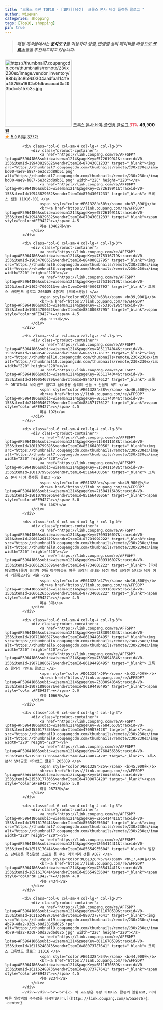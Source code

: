 ```yaml
---
title: "크록스 추천 TOP10 - [10대][남성]  크록스 본사 바야 플랫폼 클로그 "
author: WiseMan
categories: shopping
tags: [Top10, shopping]
pin: true
---
```


> ##### 해당 게시물에서는 [**분석도구**](https://itemscout.io/)를 이용하여 **성별**, **연령별** 등의 데이터를 바탕으로 [**크록스**](https://link.coupang.com/a/baae76)들을 추천해드리고 있습니다.
<div class="container"><div class="row">
            <div class="col-6 col-sm-4 col-lg-4 col-lg-3">
                <div class="product-container">
                    <a href="https://link.coupang.com/re/AFFSDP?lptag=AF5964186&subid=wiseman1214&pageKey=7235233482&traceid=V0-153&itemId=18369532984&vendorItemId=85513076300" target="_blank"><img src="https://thumbnail7.coupangcdn.com/thumbnails/remote/230x230ex/image/vendor_inventory/98bb/3c8b9b0304aa4faa1141fea48755a1662e0fdbedacad3a293bdcc5157c35.jpg" alt="https://thumbnail7.coupangcdn.com/thumbnails/remote/230x230ex/image/vendor_inventory/98bb/3c8b9b0304aa4faa1141fea48755a1662e0fdbedacad3a293bdcc5157c35.jpg" width="220" height="220"></a>
                    <a href="https://link.coupang.com/re/AFFSDP?lptag=AF5964186&subid=wiseman1214&pageKey=7235233482&traceid=V0-153&itemId=18369532984&vendorItemId=85513076300" target="_blank"> 크록스 본사 바야 플랫폼 클로그 </a>
                    <span style="color:#E61328">31%</span> <b>49,900원</b>
                    <br><a href="https://link.coupang.com/re/AFFSDP?lptag=AF5964186&subid=wiseman1214&pageKey=7235233482&traceid=V0-153&itemId=18369532984&vendorItemId=85513076300" target="_blank"><span style="color:#FE9427">★</span> 5.0
                    리뷰 377개</a>
                </div>
            </div>
            
            <div class="col-6 col-sm-4 col-lg-4 col-lg-3">
                <div class="product-container">
                    <a href="https://link.coupang.com/re/AFFSDP?lptag=AF5964186&subid=wiseman1214&pageKey=6572619941&traceid=V0-153&itemId=19943829682&vendorItemId=87043001233" target="_blank"><img src="https://thumbnail7.coupangcdn.com/thumbnails/remote/230x230ex/image/retail/images/2023/08/31/17/9/d31a8fe9-bd00-4ae9-b887-6e3d2dd89b51.png" alt="https://thumbnail7.coupangcdn.com/thumbnails/remote/230x230ex/image/retail/images/2023/08/31/17/9/d31a8fe9-bd00-4ae9-b887-6e3d2dd89b51.png" width="220" height="220"></a>
                    <a href="https://link.coupang.com/re/AFFSDP?lptag=AF5964186&subid=wiseman1214&pageKey=6572619941&traceid=V0-153&itemId=19943829682&vendorItemId=87043001233" target="_blank"> 크록스 샌들 11016-001 </a>
                    <span style="color:#E61328">30%</span> <b>37,390원</b>
                    <br><a href="https://link.coupang.com/re/AFFSDP?lptag=AF5964186&subid=wiseman1214&pageKey=6572619941&traceid=V0-153&itemId=19943829682&vendorItemId=87043001233" target="_blank"><span style="color:#FE9427">★</span> 4.5
                    리뷰 13462개</a>
                </div>
            </div>
            
            <div class="col-6 col-sm-4 col-lg-4 col-lg-3">
                <div class="product-container">
                    <a href="https://link.coupang.com/re/AFFSDP?lptag=AF5964186&subid=wiseman1214&pageKey=7375316719&traceid=V0-153&itemId=19034700662&vendorItemId=88400082795" target="_blank"><img src="https://thumbnail6.coupangcdn.com/thumbnails/remote/230x230ex/image/vendor_inventory/19b0/03f39a6507c77ce7f8dac8fe7381545050d6d21760fa3fc748fcb4a8ab61.jpg" alt="https://thumbnail6.coupangcdn.com/thumbnails/remote/230x230ex/image/vendor_inventory/19b0/03f39a6507c77ce7f8dac8fe7381545050d6d21760fa3fc748fcb4a8ab61.jpg" width="220" height="220"></a>
                    <a href="https://link.coupang.com/re/AFFSDP?lptag=AF5964186&subid=wiseman1214&pageKey=7375316719&traceid=V0-153&itemId=19034700662&vendorItemId=88400082795" target="_blank"> 크록스 바야밴드 클로그 205089 4종1택 [크록스정품] </a>
                    <span style="color:#E61328">63%</span> <b>39,900원</b>
                    <br><a href="https://link.coupang.com/re/AFFSDP?lptag=AF5964186&subid=wiseman1214&pageKey=7375316719&traceid=V0-153&itemId=19034700662&vendorItemId=88400082795" target="_blank"><span style="color:#FE9427">★</span> 4.5
                    리뷰 3112개</a>
                </div>
            </div>
            
            <div class="col-6 col-sm-4 col-lg-4 col-lg-3">
                <div class="product-container">
                    <a href="https://link.coupang.com/re/AFFSDP?lptag=AF5964186&subid=wiseman1214&pageKey=7851174044&traceid=V0-153&itemId=21400546729&vendorItemId=88457177612" target="_blank"><img src="https://thumbnail10.coupangcdn.com/thumbnails/remote/230x230ex/image/vendor_inventory/615a/013847abc6e9fbb3273346293ddef78b768543553003ae7a20ca79832b71.jpg" alt="https://thumbnail10.coupangcdn.com/thumbnails/remote/230x230ex/image/vendor_inventory/615a/013847abc6e9fbb3273346293ddef78b768543553003ae7a20ca79832b71.jpg" width="220" height="220"></a>
                    <a href="https://link.coupang.com/re/AFFSDP?lptag=AF5964186&subid=wiseman1214&pageKey=7851174044&traceid=V0-153&itemId=21400546729&vendorItemId=88457177612" target="_blank"> 크록스 ORIGINAL 바야밴드 클로그 남여공용 슬리퍼 샌들 + 선물백 세트 </a>
                    <span style="color:#E61328">38%</span> <b>46,500원</b>
                    <br><a href="https://link.coupang.com/re/AFFSDP?lptag=AF5964186&subid=wiseman1214&pageKey=7851174044&traceid=V0-153&itemId=21400546729&vendorItemId=88457177612" target="_blank"><span style="color:#FE9427">★</span> 4.5
                    리뷰 19개</a>
                </div>
            </div>
            
            <div class="col-6 col-sm-4 col-lg-4 col-lg-3">
                <div class="product-container">
                    <a href="https://link.coupang.com/re/AFFSDP?lptag=AF5964186&subid=wiseman1214&pageKey=7158411648&traceid=V0-153&itemId=18010799626&vendorItemId=85166400056" target="_blank"><img src="https://thumbnail7.coupangcdn.com/thumbnails/remote/230x230ex/image/vendor_inventory/7c31/cfb7d25daaa2e88240f0ac625900e1562a3833517691075f547d12db808a.jpg" alt="https://thumbnail7.coupangcdn.com/thumbnails/remote/230x230ex/image/vendor_inventory/7c31/cfb7d25daaa2e88240f0ac625900e1562a3833517691075f547d12db808a.jpg" width="220" height="220"></a>
                    <a href="https://link.coupang.com/re/AFFSDP?lptag=AF5964186&subid=wiseman1214&pageKey=7158411648&traceid=V0-153&itemId=18010799626&vendorItemId=85166400056" target="_blank"> 크록스 본사 바야 플랫폼 클로그 </a>
                    <span style="color:#E61328"></span> <b>49,900원</b>
                    <br><a href="https://link.coupang.com/re/AFFSDP?lptag=AF5964186&subid=wiseman1214&pageKey=7158411648&traceid=V0-153&itemId=18010799626&vendorItemId=85166400056" target="_blank"><span style="color:#FE9427">★</span> 5.0
                    리뷰 635개</a>
                </div>
            </div>
            
            <div class="col-6 col-sm-4 col-lg-4 col-lg-3">
                <div class="product-container">
                    <a href="https://link.coupang.com/re/AFFSDP?lptag=AF5964186&subid=wiseman1214&pageKey=7709316097&traceid=V0-153&itemId=20661263659&vendorItemId=87734000222" target="_blank"><img src="https://thumbnail8.coupangcdn.com/thumbnails/remote/230x230ex/image/vendor_inventory/1992/5876112a0237d9d9dd252bfdee0e78085c7ff395da5097ddc927ab10dd3b.jpg" alt="https://thumbnail8.coupangcdn.com/thumbnails/remote/230x230ex/image/vendor_inventory/1992/5876112a0237d9d9dd252bfdee0e78085c7ff395da5097ddc927ab10dd3b.jpg" width="220" height="220"></a>
                    <a href="https://link.coupang.com/re/AFFSDP?lptag=AF5964186&subid=wiseman1214&pageKey=7709316097&traceid=V0-153&itemId=20661263659&vendorItemId=87734000222" target="_blank"> [국내당일발송]록키 슬리퍼 샌들 아쿠아슈즈 여름 슬리퍼 실내화 남성 여성 크라렌 실내화 남자 여자 커플록스타일 겨울 </a>
                    <span style="color:#E61328">47%</span> <b>16,800원</b>
                    <br><a href="https://link.coupang.com/re/AFFSDP?lptag=AF5964186&subid=wiseman1214&pageKey=7709316097&traceid=V0-153&itemId=20661263659&vendorItemId=87734000222" target="_blank"><span style="color:#FE9427">★</span> 4.5
                    리뷰 8개</a>
                </div>
            </div>
            
            <div class="col-6 col-sm-4 col-lg-4 col-lg-3">
                <div class="product-container">
                    <a href="https://link.coupang.com/re/AFFSDP?lptag=AF5964186&subid=wiseman1214&pageKey=7383094864&traceid=V0-153&itemId=19071880627&vendorItemId=86194496495" target="_blank"><img src="https://thumbnail6.coupangcdn.com/thumbnails/remote/230x230ex/image/rs_quotation_api/9kzgor5r/2826789c61154932aeb5a493696b79ea.jpg" alt="https://thumbnail6.coupangcdn.com/thumbnails/remote/230x230ex/image/rs_quotation_api/9kzgor5r/2826789c61154932aeb5a493696b79ea.jpg" width="220" height="220"></a>
                    <a href="https://link.coupang.com/re/AFFSDP?lptag=AF5964186&subid=wiseman1214&pageKey=7383094864&traceid=V0-153&itemId=19071880627&vendorItemId=86194496495" target="_blank"> 크록스 클래식 라인드 클로그 </a>
                    <span style="color:#E61328">39%</span> <b>32,430원</b>
                    <br><a href="https://link.coupang.com/re/AFFSDP?lptag=AF5964186&subid=wiseman1214&pageKey=7383094864&traceid=V0-153&itemId=19071880627&vendorItemId=86194496495" target="_blank"><span style="color:#FE9427">★</span> 5.0
                    리뷰 1066개</a>
                </div>
            </div>
            
            <div class="col-6 col-sm-4 col-lg-4 col-lg-3">
                <div class="product-container">
                    <a href="https://link.coupang.com/re/AFFSDP?lptag=AF5964186&subid=wiseman1214&pageKey=7876845663&traceid=V0-153&itemId=21530177336&vendorItemId=4709078428" target="_blank"><img src="https://thumbnail9.coupangcdn.com/thumbnails/remote/230x230ex/image/vendor_inventory/e640/65e0e1b71de7266ddceb4e902f08caae53b1b81b29ed5a9401fd234e0463.jpg" alt="https://thumbnail9.coupangcdn.com/thumbnails/remote/230x230ex/image/vendor_inventory/e640/65e0e1b71de7266ddceb4e902f08caae53b1b81b29ed5a9401fd234e0463.jpg" width="220" height="220"></a>
                    <a href="https://link.coupang.com/re/AFFSDP?lptag=AF5964186&subid=wiseman1214&pageKey=7876845663&traceid=V0-153&itemId=21530177336&vendorItemId=4709078428" target="_blank"> 크록스 본사 남녀공용 바야밴드 클로그 205089 </a>
                    <span style="color:#E61328">25%</span> <b>45,900원</b>
                    <br><a href="https://link.coupang.com/re/AFFSDP?lptag=AF5964186&subid=wiseman1214&pageKey=7876845663&traceid=V0-153&itemId=21530177336&vendorItemId=4709078428" target="_blank"><span style="color:#FE9427">★</span> 5.0
                    리뷰 9873개</a>
                </div>
            </div>
            
            <div class="col-6 col-sm-4 col-lg-4 col-lg-3">
                <div class="product-container">
                    <a href="https://link.coupang.com/re/AFFSDP?lptag=AF5964186&subid=wiseman1214&pageKey=7265414411&traceid=V0-153&itemId=18516170414&vendorItemId=85654935604" target="_blank"><img src="https://thumbnail7.coupangcdn.com/thumbnails/remote/230x230ex/image/vendor_inventory/9396/f5a5b5e2161157b44fce64777b6bd40e19fdadc244521f4237e3392c5b8d.jpg" alt="https://thumbnail7.coupangcdn.com/thumbnails/remote/230x230ex/image/vendor_inventory/9396/f5a5b5e2161157b44fce64777b6bd40e19fdadc244521f4237e3392c5b8d.jpg" width="220" height="220"></a>
                    <a href="https://link.coupang.com/re/AFFSDP?lptag=AF5964186&subid=wiseman1214&pageKey=7265414411&traceid=V0-153&itemId=18516170414&vendorItemId=85654935604" target="_blank"> 발캉스 남여공용 푹신말랑 소프트 폼 쿠션 리커버리 샌들 AQ77 </a>
                    <span style="color:#E61328">57%</span> <b>17,400원</b>
                    <br><a href="https://link.coupang.com/re/AFFSDP?lptag=AF5964186&subid=wiseman1214&pageKey=7265414411&traceid=V0-153&itemId=18516170414&vendorItemId=85654935604" target="_blank"><span style="color:#FE9427">★</span> 4.0
                    리뷰 743개</a>
                </div>
            </div>
            
            <div class="col-6 col-sm-4 col-lg-4 col-lg-3">
                <div class="product-container">
                    <a href="https://link.coupang.com/re/AFFSDP?lptag=AF5964186&subid=wiseman1214&pageKey=6811670589&traceid=V0-153&itemId=16116248873&vendorItemId=88073787641" target="_blank"><img src="https://thumbnail9.coupangcdn.com/thumbnails/remote/230x230ex/image/retail/images/2023/12/14/17/5/6f14979d-4b79-4da2-9369-b0d238d6d025.jpg" alt="https://thumbnail9.coupangcdn.com/thumbnails/remote/230x230ex/image/retail/images/2023/12/14/17/5/6f14979d-4b79-4da2-9369-b0d238d6d025.jpg" width="220" height="220"></a>
                    <a href="https://link.coupang.com/re/AFFSDP?lptag=AF5964186&subid=wiseman1214&pageKey=6811670589&traceid=V0-153&itemId=16116248873&vendorItemId=88073787641" target="_blank"> 크록스 크록밴드 클로그 11016 </a>
                    <span style="color:#E61328">54%</span> <b>44,900원</b>
                    <br><a href="https://link.coupang.com/re/AFFSDP?lptag=AF5964186&subid=wiseman1214&pageKey=6811670589&traceid=V0-153&itemId=16116248873&vendorItemId=88073787641" target="_blank"><span style="color:#FE9427">★</span> 4.5
                    리뷰 923개</a>
                </div>
            </div>
            </div></div><br><br>[👉 이 포스팅은 쿠팡 파트너스 활동의 일환으로, 이에 따른 일정액의 수수료를 제공받습니다.](https://link.coupang.com/a/baae76){: .center}